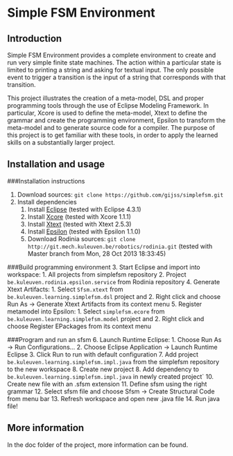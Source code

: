 Simple FSM Environment
===

Introduction
---
Simple FSM Environment provides a complete environment to create and run very simple finite state machines. The action within a particular state is limited to printing a string and asking for textual input. The only possible event to trigger a transition is the input of a string that corresponds with that transition.

This project illustrates the creation of a meta-model, DSL and proper programming tools through the use of Eclipse Modeling Framework. In particular, Xcore is used to define the meta-model, Xtext to define the grammar and create the programming environment, Epsilon to transform the meta-model and to generate source code for a compiler. The purpose of this project is to get familiar with these tools, in order to apply the learned skills on a substantially larger project.

Installation and usage
---

###Installation instructions
1. Download sources: `git clone https://github.com/gijss/simplefsm.git`
2. Install dependencies
    1. Install [Eclipse](https://www.eclipse.org/downloads/) (tested with Eclipse 4.3.1)
    2. Install [Xcore](https://wiki.eclipse.org/Xcore) (tested with Xcore 1.1.1)
    3. Install [Xtext](https://www.eclipse.org/Xtext/) (tested with Xtext 2.5.3)
    4. Install [Epsilon](https://www.eclipse.org/epsilon/) (tested with Epsilon 1.1.0)
    5. Download Rodinia sources: `git clone http://git.mech.kuleuven.be/robotics/rodinia.git` (tested with Master branch from Mon, 28 Oct 2013 18:33:45)

###Build programming environment
3. Start Eclipse and import into workspace:
    1. All projects from simplefsm repository
    2. Project `be.kuleuven.rodinia.epsilon.service` from Rodinia repository
4. Generate Xtext Artifacts:
    1. Select `Sfsm.xtext` from `be.kuleuven.learning.simplefsm.dsl` project and
    2. Right click and choose Run As -> Generate Xtext Artifacts from its context menu
5. Register metamodel into Epsilon:
    1. Select `simplefsm.ecore` from `be.kuleuven.learning.simplefsm.model` project and
    2. Right click and choose Register EPackages from its context menu

###Program and run an sfsm
6. Launch Runtime Eclipse:
    1. Choose Run As -> Run Configurations...
    2. Choose Eclipse Application -> Launch Runtime Eclipse
    3. Click Run to run with default configuration
7. Add project `be.kuleuven.learning.simplefsm.impl.java` from the simplefsm repository to the new workspace
8. Create new project
8. Add dependency to `be.kuleuven.learning.simplefsm.impl.java` in newly created project`
10. Create new file with an .sfsm extension
11. Define sfsm using the right grammar
12. Select sfsm file and choose Sfsm -> Create Structural Code from menu bar
13. Refresh workspace and open new .java file
14. Run java file!
 
More information
---

In the doc folder of the project, more information can be found.
